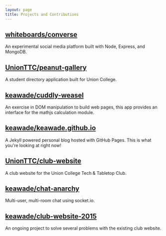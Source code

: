 ```yaml
---
layout: page
title: Projects and Contributions
---
```


## [whiteboards/converse](https://github.com/whiteboards/converse)
An experimental social media platform built with Node, Express, and MongoDB.

## [UnionTTC/peanut-gallery](https://github.com/UnionTTC/peanut-gallery)
A student directory application built for Union College.

## [keawade/cuddly-weasel](https://github.com/keawade/cuddly-weasel)
An exercise in DOM manipulation to build web pages, this app provides an interface for the mathjs calculation module. [<i class="fa fa-external-link"></i>](http://www.keithwade.com/cuddly-weasel/)

## [keawade/keawade.github.io](https://github.com/keawade/keawade.github.io)
A Jekyll powered personal blog hosted with GitHub Pages. This is what you're looking at right now! [<i class="fa fa-external-link"></i>](http://www.keithwade.com/)

## [UnionTTC/club-website](https://github.com/UnionTTC/club-website)
A club website for the Union College Tech & Tabletop Club. [<i class="fa fa-external-link"></i>](http://uctechtabletop.org/)

## [keawade/chat-anarchy](https://github.com/keawade/chat-anarchy)
Multi-user, multi-room chat using socket.io.

## [keawade/club-website-2015](https://github.com/keawade/club-website-2015)
An ongoing project to solve several problems with the existing club website.
